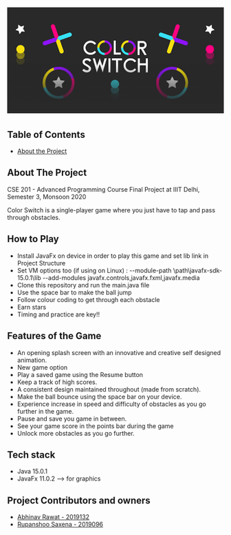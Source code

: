 # ![ColorSwitch](src/View/Resources/readmelogo.png)

## Table of Contents
* [About the Project](#about-the-project)

## About The Project
CSE 201 - Advanced Programming Course Final Project at IIIT Delhi, Semester 3, Monsoon 2020

Color Switch is a single-player game where you just have to tap and pass through obstacles.

## How to Play
- Install JavaFx on device in order to play this game and set lib link in Project Structure
- Set VM options too (if using on Linux) : --module-path \path\javafx-sdk-15.0.1\lib --add-modules javafx.controls,javafx.fxml,javafx.media
- Clone this repository and run the main.java file
- Use the space bar to make the ball jump
- Follow colour coding to get through each obstacle
- Earn stars
- Timing and practice are key!!

## Features of the Game
- An opening splash screen with an innovative and creative self designed animation.
- New game option
- Play a saved game using the Resume button
- Keep a track of high scores.
- A consistent design maintained throughout (made from scratch).
- Make the ball bounce using the space bar on your device.
- Experience increase in speed and difficulty of obstacles as you go further in the game.
- Pause and save you game in between.
- See your game score in the points bar during the game
- Unlock more obstacles as you go further.

## Tech stack
- Java 15.0.1
- JavaFx 11.0.2  --> for graphics

## Project Contributors and owners
- [Abhinav Rawat - 2019132](https://github.com/Abh-Raw)
- [Rupanshoo Saxena - 2019096](https://github.com/rupanshoo)
